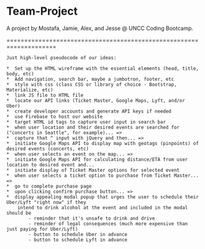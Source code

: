 # Team-Project
A project by Mostafa, Jamie, Alex, and Jesse @ UNCC Coding Bootcamp. 

====================================================================

    Just high-level pseudocode of our ideas:

    *  Set up the HTML wireframe with the essential elements (head, title, body, etc)
    *  Add navigation, search bar, maybe a jumbotron, footer, etc
    *  style with css (class CSS or library of choice - Bootstrap, Materialize, etc)
    *  link JS file to HTML file 
    *  locate our API links (Ticket Master, Google Maps, Lyft, and/or Uber)
    *  create developer accounts and generate API keys if needed 
    *  use Firebase to host our website
    *  target HTML id tags to capture user input in search bar
    *  when user location and their desired events are searched for ("concerts in Seattle", for example)... =>
    *  capture that ^ input with jQuery and then... =>
    *  initiate Google Maps API to display map with geotags (pinpoints) of desired events (concerts, etc)
    *  when user selects an event on the map... =>
    *  initiate Google Maps API for calculating distance/ETA from user location to desired event and...
    *  initiate display of Ticket Master options for selected event
    *  when user selects a ticket option to purchase from Ticket Master... =>
    *  go to complete purchase page
    *  upon clicking confirm purchase button... =>
    *  display appealing modal popup that urges the user to schedule their Uber/Lyft "right now" if they
        intend to drink alcohol at the event and included in the modal should be 
            - reminder that it's unsafe to drink and drive 
            - reminder of legal consequences (much more expensive than just paying for Uber/Lyft)
            - button to schedule Uber in advance
            - button to schedule Lyft in advance
    


